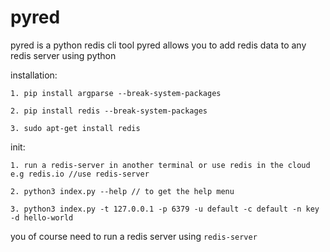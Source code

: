 # pyred
pyred is a python redis cli tool 
pyred allows you to add redis data to any redis server using python

installation: 

    1. pip install argparse --break-system-packages

    2. pip install redis --break-system-packages

    3. sudo apt-get install redis

init: 

    1. run a redis-server in another terminal or use redis in the cloud e.g redis.io //use redis-server

    2. python3 index.py --help // to get the help menu

    3. python3 index.py -t 127.0.0.1 -p 6379 -u default -c default -n key -d hello-world

you of course need to run a redis server using ```redis-server```